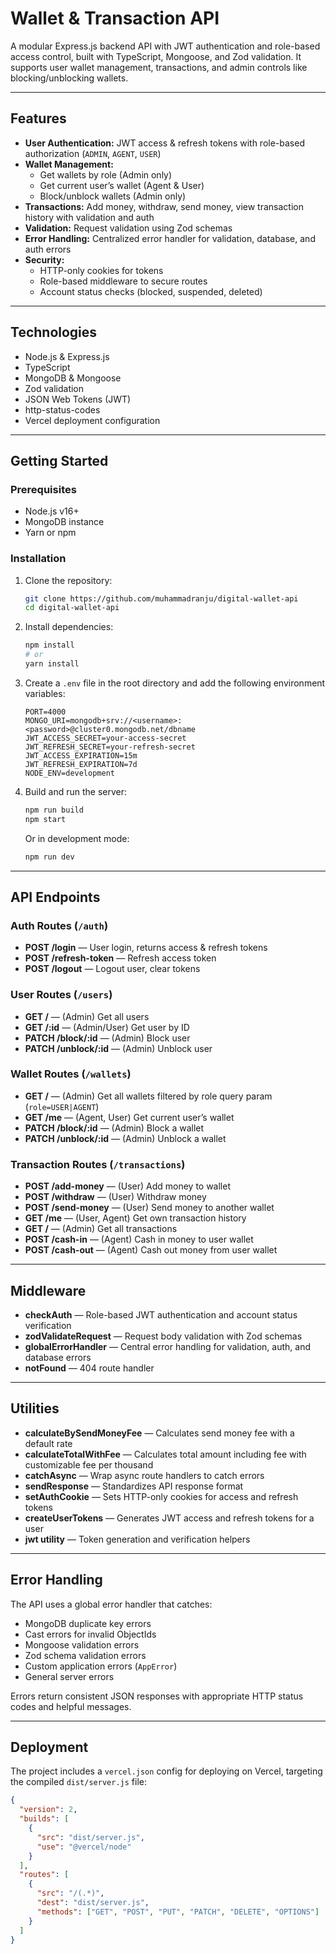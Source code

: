 # Wallet & Transaction API

A modular Express.js backend API with JWT authentication and role-based access control, built with TypeScript, Mongoose, and Zod validation. It supports user wallet management, transactions, and admin controls like blocking/unblocking wallets.

---

## Features

- **User Authentication:** JWT access & refresh tokens with role-based authorization (`ADMIN`, `AGENT`, `USER`)
- **Wallet Management:**  
  - Get wallets by role (Admin only)  
  - Get current user’s wallet (Agent & User)  
  - Block/unblock wallets (Admin only)
- **Transactions:** Add money, withdraw, send money, view transaction history with validation and auth
- **Validation:** Request validation using Zod schemas
- **Error Handling:** Centralized error handler for validation, database, and auth errors
- **Security:**  
  - HTTP-only cookies for tokens  
  - Role-based middleware to secure routes  
  - Account status checks (blocked, suspended, deleted)

---

## Technologies

- Node.js & Express.js  
- TypeScript  
- MongoDB & Mongoose  
- Zod validation  
- JSON Web Tokens (JWT)  
- http-status-codes  
- Vercel deployment configuration

---

## Getting Started

### Prerequisites

- Node.js v16+  
- MongoDB instance  
- Yarn or npm

### Installation

1. Clone the repository:  
   ```bash
   git clone https://github.com/muhammadranju/digital-wallet-api
   cd digital-wallet-api
2. Install dependencies:

   ```bash
   npm install
   # or
   yarn install
   ```
3. Create a `.env` file in the root directory and add the following environment variables:

   ```env
   PORT=4000
   MONGO_URI=mongodb+srv://<username>:<password>@cluster0.mongodb.net/dbname
   JWT_ACCESS_SECRET=your-access-secret
   JWT_REFRESH_SECRET=your-refresh-secret
   JWT_ACCESS_EXPIRATION=15m
   JWT_REFRESH_EXPIRATION=7d
   NODE_ENV=development
   ```
4. Build and run the server:

   ```bash
   npm run build
   npm start
   ```

   Or in development mode:

   ```bash
   npm run dev
   ```

---

## API Endpoints

### Auth Routes (`/auth`)

* **POST /login** — User login, returns access & refresh tokens
* **POST /refresh-token** — Refresh access token
* **POST /logout** — Logout user, clear tokens

### User Routes (`/users`)

* **GET /** — (Admin) Get all users
* **GET /\:id** — (Admin/User) Get user by ID
* **PATCH /block/\:id** — (Admin) Block user
* **PATCH /unblock/\:id** — (Admin) Unblock user

### Wallet Routes (`/wallets`)

* **GET /** — (Admin) Get all wallets filtered by role query param (`role=USER|AGENT`)
* **GET /me** — (Agent, User) Get current user’s wallet
* **PATCH /block/\:id** — (Admin) Block a wallet
* **PATCH /unblock/\:id** — (Admin) Unblock a wallet

### Transaction Routes (`/transactions`)

* **POST /add-money** — (User) Add money to wallet
* **POST /withdraw** — (User) Withdraw money
* **POST /send-money** — (User) Send money to another wallet
* **GET /me** — (User, Agent) Get own transaction history
* **GET /** — (Admin) Get all transactions
* **POST /cash-in** — (Agent) Cash in money to user wallet
* **POST /cash-out** — (Agent) Cash out money from user wallet

---

## Middleware

* **checkAuth** — Role-based JWT authentication and account status verification
* **zodValidateRequest** — Request body validation with Zod schemas
* **globalErrorHandler** — Central error handling for validation, auth, and database errors
* **notFound** — 404 route handler

---

## Utilities

* **calculateBySendMoneyFee** — Calculates send money fee with a default rate
* **calculateTotalWithFee** — Calculates total amount including fee with customizable fee per thousand
* **catchAsync** — Wrap async route handlers to catch errors
* **sendResponse** — Standardizes API response format
* **setAuthCookie** — Sets HTTP-only cookies for access and refresh tokens
* **createUserTokens** — Generates JWT access and refresh tokens for a user
* **jwt utility** — Token generation and verification helpers

---

## Error Handling

The API uses a global error handler that catches:

* MongoDB duplicate key errors
* Cast errors for invalid ObjectIds
* Mongoose validation errors
* Zod schema validation errors
* Custom application errors (`AppError`)
* General server errors

Errors return consistent JSON responses with appropriate HTTP status codes and helpful messages.

---

## Deployment

The project includes a `vercel.json` config for deploying on Vercel, targeting the compiled `dist/server.js` file:

```json
{
  "version": 2,
  "builds": [
    {
      "src": "dist/server.js",
      "use": "@vercel/node"
    }
  ],
  "routes": [
    {
      "src": "/(.*)",
      "dest": "dist/server.js",
      "methods": ["GET", "POST", "PUT", "PATCH", "DELETE", "OPTIONS"]
    }
  ]
}
```
